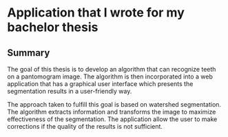 # Application that I wrote for my bachelor thesis 

## Summary

The goal of this thesis is to develop an algorithm that can recognize teeth on a pantomogram image. The algorithm is then incorporated into a web application that has a graphical user interface which presents the segmentation results in a user-friendly way.

The approach taken to fulfill this goal is based on watershed segmentation. The algorithm extracts information and transforms the image to maximize effectiveness of the segmentation. The application allow the user to make corrections if the quality of the results is not sufficient.

